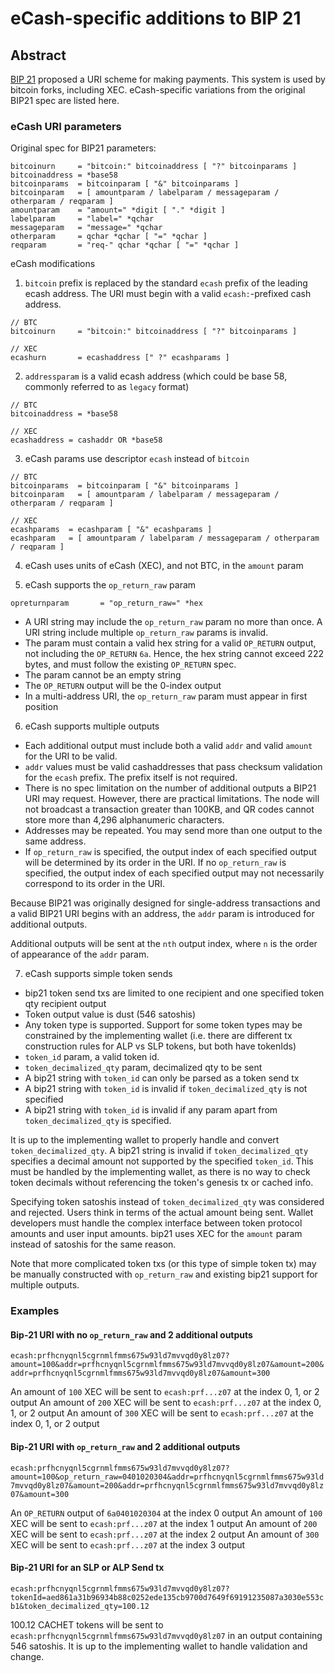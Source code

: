 # eCash-specific additions to BIP 21

## Abstract

[BIP 21](https://github.com/bitcoin/bips/blob/master/bip-0021.mediawiki) proposed a URI scheme for making payments. This system is used by bitcoin forks, including XEC. eCash-specific variations from the original BIP21 spec are listed here.

### eCash URI parameters

Original spec for BIP21 parameters:

```
bitcoinurn     = "bitcoin:" bitcoinaddress [ "?" bitcoinparams ]
bitcoinaddress = *base58
bitcoinparams  = bitcoinparam [ "&" bitcoinparams ]
bitcoinparam   = [ amountparam / labelparam / messageparam / otherparam / reqparam ]
amountparam    = "amount=" *digit [ "." *digit ]
labelparam     = "label=" *qchar
messageparam   = "message=" *qchar
otherparam     = qchar *qchar [ "=" *qchar ]
reqparam       = "req-" qchar *qchar [ "=" *qchar ]
```

eCash modifications

1.  `bitcoin` prefix is replaced by the standard `ecash` prefix of the leading ecash address. The URI must begin with a valid `ecash:`-prefixed cash address.

```
// BTC
bitcoinurn     = "bitcoin:" bitcoinaddress [ "?" bitcoinparams ]

// XEC
ecashurn       = ecashaddress [" ?" ecashparams ]
```

2. `addressparam` is a valid ecash address (which could be base 58, commonly referred to as `legacy` format)

```
// BTC
bitcoinaddress = *base58

// XEC
ecashaddress = cashaddr OR *base58
```

3. eCash params use descriptor `ecash` instead of `bitcoin`

```
// BTC
bitcoinparams  = bitcoinparam [ "&" bitcoinparams ]
bitcoinparam   = [ amountparam / labelparam / messageparam / otherparam / reqparam ]

// XEC
ecashparams  = ecashparam [ "&" ecashparams ]
ecashparam   = [ amountparam / labelparam / messageparam / otherparam / reqparam ]
```

4. eCash uses units of eCash (XEC), and not BTC, in the `amount` param

5. eCash supports the `op_return_raw` param

```
opreturnparam       = "op_return_raw=" *hex
```

-   A URI string may include the `op_return_raw` param no more than once. A URI string include multiple `op_return_raw` params is invalid.
-   The param must contain a valid hex string for a valid `OP_RETURN` output, not including the `OP_RETURN` `6a`. Hence, the hex string cannot exceed 222 bytes, and must follow the existing `OP_RETURN` spec.
-   The param cannot be an empty string
-   The `OP_RETURN` output will be the 0-index output
-   In a multi-address URI, the `op_return_raw` param must appear in first position

6. eCash supports multiple outputs

-   Each additional output must include both a valid `addr` and valid `amount` for the URI to be valid.
-   `addr` values must be valid cashaddresses that pass checksum validation for the `ecash` prefix. The prefix itself is not required.
-   There is no spec limitation on the number of additional outputs a BIP21 URI may request. However, there are practical limitations. The node will not broadcast a transaction greater than 100KB, and QR codes cannot store more than 4,296 alphanumeric characters.
-   Addresses may be repeated. You may send more than one output to the same address.
-   If `op_return_raw` is specified, the output index of each specified output will be determined by its order in the URI. If no `op_return_raw` is specified, the output index of each specified output may not necessarily correspond to its order in the URI.

Because BIP21 was originally designed for single-address transactions and a valid BIP21 URI begins with an address, the `addr` param is introduced for additional outputs.

Additional outputs will be sent at the `nth` output index, where `n` is the order of appearance of the `addr` param.

7. eCash supports simple token sends

-   bip21 token send txs are limited to one recipient and one specified token qty recipient output
-   Token output value is dust (546 satoshis)
-   Any token type is supported. Support for some token types may be constrained by the implementing wallet (i.e. there are different tx construction rules for ALP vs SLP tokens, but both have tokenIds)
-   `token_id` param, a valid token id.
-   `token_decimalized_qty` param, decimalized qty to be sent
-   A bip21 string with `token_id` can only be parsed as a token send tx
-   A bip21 string with `token_id` is invalid if `token_decimalized_qty` is not specified
-   A bip21 string with `token_id` is invalid if any param apart from `token_decimalized_qty` is specified.

It is up to the implementing wallet to properly handle and convert `token_decimalized_qty`. A bip21 string is invalid if `token_decimalized_qty` specifies a decimal amount not supported by the specified `token_id`. This must be handled by the implementing wallet, as there is no way to check token decimals without referencing the token's genesis tx or cached info.

Specifying token satoshis instead of `token_decimalized_qty` was considered and rejected. Users think in terms of the actual amount being sent. Wallet developers must handle the complex interface between token protocol amounts and user input amounts. bip21 uses XEC for the `amount` param instead of satoshis for the same reason.

Note that more complicated token txs (or this type of simple token tx) may be manually constructed with `op_return_raw` and existing bip21 support for multiple outputs.

### Examples

#### Bip-21 URI with no `op_return_raw` and 2 additional outputs

`ecash:prfhcnyqnl5cgrnmlfmms675w93ld7mvvqd0y8lz07?amount=100&addr=prfhcnyqnl5cgrnmlfmms675w93ld7mvvqd0y8lz07&amount=200&addr=prfhcnyqnl5cgrnmlfmms675w93ld7mvvqd0y8lz07&amount=300`

An amount of `100` XEC will be sent to `ecash:prf...z07` at the index 0, 1, or 2 output
An amount of `200` XEC will be sent to `ecash:prf...z07` at the index 0, 1, or 2 output
An amount of `300` XEC will be sent to `ecash:prf...z07` at the index 0, 1, or 2 output

#### Bip-21 URI with `op_return_raw` and 2 additional outputs

`ecash:prfhcnyqnl5cgrnmlfmms675w93ld7mvvqd0y8lz07?amount=100&op_return_raw=0401020304&addr=prfhcnyqnl5cgrnmlfmms675w93ld7mvvqd0y8lz07&amount=200&addr=prfhcnyqnl5cgrnmlfmms675w93ld7mvvqd0y8lz07&amount=300`

An `OP_RETURN` output of `6a0401020304` at the index 0 output
An amount of `100` XEC will be sent to `ecash:prf...z07` at the index 1 output
An amount of `200` XEC will be sent to `ecash:prf...z07` at the index 2 output
An amount of `300` XEC will be sent to `ecash:prf...z07` at the index 3 output

#### Bip-21 URI for an SLP or ALP Send tx

`ecash:prfhcnyqnl5cgrnmlfmms675w93ld7mvvqd0y8lz07?tokenId=aed861a31b96934b88c0252ede135cb9700d7649f69191235087a3030e553cb1&token_decimalized_qty=100.12`

100.12 CACHET tokens will be sent to `ecash:prfhcnyqnl5cgrnmlfmms675w93ld7mvvqd0y8lz07` in an output containing 546 satoshis. It is up to the implementing wallet to handle validation and change.
